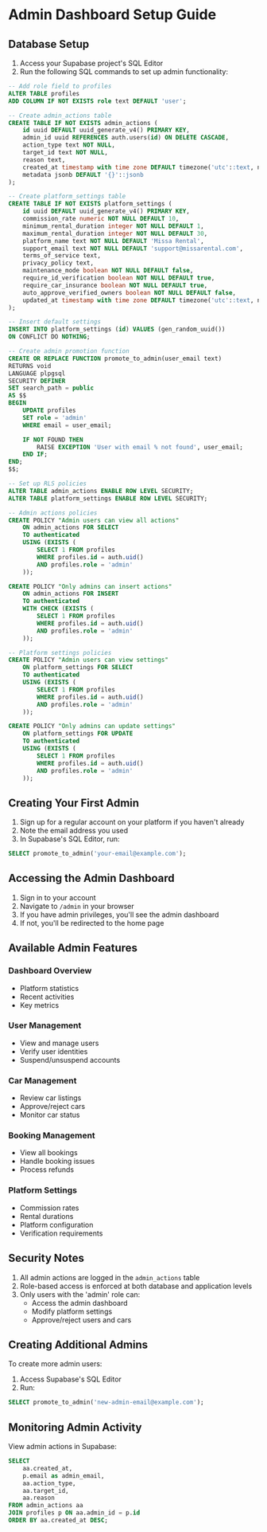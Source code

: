 # Admin Dashboard Setup Guide

## Database Setup

1. Access your Supabase project's SQL Editor
2. Run the following SQL commands to set up admin functionality:

```sql
-- Add role field to profiles
ALTER TABLE profiles
ADD COLUMN IF NOT EXISTS role text DEFAULT 'user';

-- Create admin_actions table
CREATE TABLE IF NOT EXISTS admin_actions (
    id uuid DEFAULT uuid_generate_v4() PRIMARY KEY,
    admin_id uuid REFERENCES auth.users(id) ON DELETE CASCADE,
    action_type text NOT NULL,
    target_id text NOT NULL,
    reason text,
    created_at timestamp with time zone DEFAULT timezone('utc'::text, now()) NOT NULL,
    metadata jsonb DEFAULT '{}'::jsonb
);

-- Create platform_settings table
CREATE TABLE IF NOT EXISTS platform_settings (
    id uuid DEFAULT uuid_generate_v4() PRIMARY KEY,
    commission_rate numeric NOT NULL DEFAULT 10,
    minimum_rental_duration integer NOT NULL DEFAULT 1,
    maximum_rental_duration integer NOT NULL DEFAULT 30,
    platform_name text NOT NULL DEFAULT 'Missa Rental',
    support_email text NOT NULL DEFAULT 'support@missarental.com',
    terms_of_service text,
    privacy_policy text,
    maintenance_mode boolean NOT NULL DEFAULT false,
    require_id_verification boolean NOT NULL DEFAULT true,
    require_car_insurance boolean NOT NULL DEFAULT true,
    auto_approve_verified_owners boolean NOT NULL DEFAULT false,
    updated_at timestamp with time zone DEFAULT timezone('utc'::text, now()) NOT NULL
);

-- Insert default settings
INSERT INTO platform_settings (id) VALUES (gen_random_uuid())
ON CONFLICT DO NOTHING;

-- Create admin promotion function
CREATE OR REPLACE FUNCTION promote_to_admin(user_email text)
RETURNS void
LANGUAGE plpgsql
SECURITY DEFINER
SET search_path = public
AS $$
BEGIN
    UPDATE profiles
    SET role = 'admin'
    WHERE email = user_email;

    IF NOT FOUND THEN
        RAISE EXCEPTION 'User with email % not found', user_email;
    END IF;
END;
$$;

-- Set up RLS policies
ALTER TABLE admin_actions ENABLE ROW LEVEL SECURITY;
ALTER TABLE platform_settings ENABLE ROW LEVEL SECURITY;

-- Admin actions policies
CREATE POLICY "Admin users can view all actions"
    ON admin_actions FOR SELECT
    TO authenticated
    USING (EXISTS (
        SELECT 1 FROM profiles
        WHERE profiles.id = auth.uid()
        AND profiles.role = 'admin'
    ));

CREATE POLICY "Only admins can insert actions"
    ON admin_actions FOR INSERT
    TO authenticated
    WITH CHECK (EXISTS (
        SELECT 1 FROM profiles
        WHERE profiles.id = auth.uid()
        AND profiles.role = 'admin'
    ));

-- Platform settings policies
CREATE POLICY "Admin users can view settings"
    ON platform_settings FOR SELECT
    TO authenticated
    USING (EXISTS (
        SELECT 1 FROM profiles
        WHERE profiles.id = auth.uid()
        AND profiles.role = 'admin'
    ));

CREATE POLICY "Only admins can update settings"
    ON platform_settings FOR UPDATE
    TO authenticated
    USING (EXISTS (
        SELECT 1 FROM profiles
        WHERE profiles.id = auth.uid()
        AND profiles.role = 'admin'
    ));
```

## Creating Your First Admin

1. Sign up for a regular account on your platform if you haven't already
2. Note the email address you used
3. In Supabase's SQL Editor, run:
```sql
SELECT promote_to_admin('your-email@example.com');
```

## Accessing the Admin Dashboard

1. Sign in to your account
2. Navigate to `/admin` in your browser
3. If you have admin privileges, you'll see the admin dashboard
4. If not, you'll be redirected to the home page

## Available Admin Features

### Dashboard Overview
- Platform statistics
- Recent activities
- Key metrics

### User Management
- View and manage users
- Verify user identities
- Suspend/unsuspend accounts

### Car Management
- Review car listings
- Approve/reject cars
- Monitor car status

### Booking Management
- View all bookings
- Handle booking issues
- Process refunds

### Platform Settings
- Commission rates
- Rental durations
- Platform configuration
- Verification requirements

## Security Notes

1. All admin actions are logged in the `admin_actions` table
2. Role-based access is enforced at both database and application levels
3. Only users with the 'admin' role can:
   - Access the admin dashboard
   - Modify platform settings
   - Approve/reject users and cars

## Creating Additional Admins

To create more admin users:
1. Access Supabase's SQL Editor
2. Run:
```sql
SELECT promote_to_admin('new-admin-email@example.com');
```

## Monitoring Admin Activity

View admin actions in Supabase:
```sql
SELECT 
    aa.created_at,
    p.email as admin_email,
    aa.action_type,
    aa.target_id,
    aa.reason
FROM admin_actions aa
JOIN profiles p ON aa.admin_id = p.id
ORDER BY aa.created_at DESC;
```
